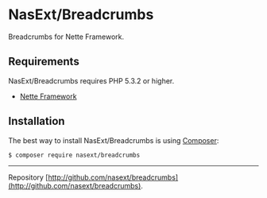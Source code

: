 NasExt/Breadcrumbs
================

Breadcrumbs for Nette Framework.

Requirements
------------

NasExt/Breadcrumbs requires PHP 5.3.2 or higher.

- [Nette Framework](https://github.com/nette/nette)

Installation
------------

The best way to install NasExt/Breadcrumbs is using  [Composer](http://getcomposer.org/):

```sh
$ composer require nasext/breadcrumbs
```

-----

Repository [http://github.com/nasext/breadcrumbs](http://github.com/nasext/breadcrumbs).
